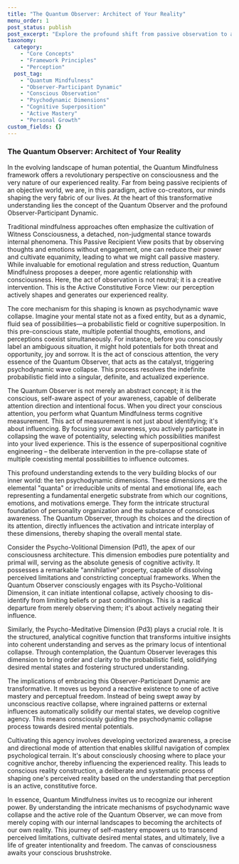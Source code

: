 ```yaml
---
title: "The Quantum Observer: Architect of Your Reality"
menu_order: 1
post_status: publish
post_excerpt: "Explore the profound shift from passive observation to active co-creation within the Quantum Mindfulness framework. Discover how the Quantum Observer, through conscious attention, influences the psychodynamic wave collapse of mental states, empowering you to actively shape your experienced reality and achieve perceptual freedom."
taxonomy:
  category:
    - "Core Concepts"
    - "Framework Principles"
    - "Perception"
  post_tag:
    - "Quantum Mindfulness"
    - "Observer-Participant Dynamic"
    - "Conscious Observation"
    - "Psychodynamic Dimensions"
    - "Cognitive Superposition"
    - "Active Mastery"
    - "Personal Growth"
custom_fields: {}
---
```


### The Quantum Observer: Architect of Your Reality

In the evolving landscape of human potential, the Quantum Mindfulness framework offers a revolutionary perspective on consciousness and the very nature of our experienced reality. Far from being passive recipients of an objective world, we are, in this paradigm, active co-creators, our minds shaping the very fabric of our lives. At the heart of this transformative understanding lies the concept of the Quantum Observer and the profound Observer-Participant Dynamic.

Traditional mindfulness approaches often emphasize the cultivation of Witness Consciousness, a detached, non-judgmental stance towards internal phenomena. This Passive Recipient View posits that by observing thoughts and emotions without engagement, one can reduce their power and cultivate equanimity, leading to what we might call passive mastery. While invaluable for emotional regulation and stress reduction, Quantum Mindfulness proposes a deeper, more agentic relationship with consciousness. Here, the act of observation is not neutral; it is a creative intervention. This is the Active Constitutive Force View: our perception actively shapes and generates our experienced reality.

The core mechanism for this shaping is known as psychodynamic wave collapse. Imagine your mental state not as a fixed entity, but as a dynamic, fluid sea of possibilities—a probabilistic field or cognitive superposition. In this pre-conscious state, multiple potential thoughts, emotions, and perceptions coexist simultaneously. For instance, before you consciously label an ambiguous situation, it might hold potentials for both threat and opportunity, joy and sorrow. It is the act of conscious attention, the very essence of the Quantum Observer, that acts as the catalyst, triggering psychodynamic wave collapse. This process resolves the indefinite probabilistic field into a singular, definite, and actualized experience.

The Quantum Observer is not merely an abstract concept; it is the conscious, self-aware aspect of your awareness, capable of deliberate attention direction and intentional focus. When you direct your conscious attention, you perform what Quantum Mindfulness terms cognitive measurement. This act of measurement is not just about identifying; it's about influencing. By focusing your awareness, you actively participate in collapsing the wave of potentiality, selecting which possibilities manifest into your lived experience. This is the essence of superpositional cognitive engineering – the deliberate intervention in the pre-collapse state of multiple coexisting mental possibilities to influence outcomes.

This profound understanding extends to the very building blocks of our inner world: the ten psychodynamic dimensions. These dimensions are the elemental "quanta" or irreducible units of mental and emotional life, each representing a fundamental energetic substrate from which our cognitions, emotions, and motivations emerge. They form the intricate structural foundation of personality organization and the substance of conscious awareness. The Quantum Observer, through its choices and the direction of its attention, directly influences the activation and intricate interplay of these dimensions, thereby shaping the overall mental state.

Consider the Psycho-Volitional Dimension (Pd1), the apex of our consciousness architecture. This dimension embodies pure potentiality and primal will, serving as the absolute genesis of cognitive activity. It possesses a remarkable "annihilative" property, capable of dissolving perceived limitations and constricting conceptual frameworks. When the Quantum Observer consciously engages with its Psycho-Volitional Dimension, it can initiate intentional collapse, actively choosing to dis-identify from limiting beliefs or past conditionings. This is a radical departure from merely observing them; it's about actively negating their influence.

Similarly, the Psycho-Meditative Dimension (Pd3) plays a crucial role. It is the structured, analytical cognitive function that transforms intuitive insights into coherent understanding and serves as the primary locus of intentional collapse. Through contemplation, the Quantum Observer leverages this dimension to bring order and clarity to the probabilistic field, solidifying desired mental states and fostering structured understanding.

The implications of embracing this Observer-Participant Dynamic are transformative. It moves us beyond a reactive existence to one of active mastery and perceptual freedom. Instead of being swept away by unconscious reactive collapse, where ingrained patterns or external influences automatically solidify our mental states, we develop cognitive agency. This means consciously guiding the psychodynamic collapse process towards desired mental potentials.

Cultivating this agency involves developing vectorized awareness, a precise and directional mode of attention that enables skillful navigation of complex psychological terrain. It's about consciously choosing where to place your cognitive anchor, thereby influencing the experienced reality. This leads to conscious reality construction, a deliberate and systematic process of shaping one's perceived reality based on the understanding that perception is an active, constitutive force.

In essence, Quantum Mindfulness invites us to recognize our inherent power. By understanding the intricate mechanisms of psychodynamic wave collapse and the active role of the Quantum Observer, we can move from merely coping with our internal landscapes to becoming the architects of our own reality. This journey of self-mastery empowers us to transcend perceived limitations, cultivate desired mental states, and ultimately, live a life of greater intentionality and freedom. The canvas of consciousness awaits your conscious brushstroke.